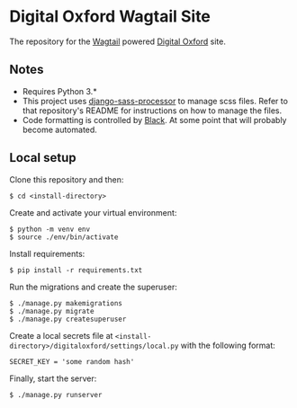 # Digital Oxford Wagtail Site

The repository for the [Wagtail](https://docs.wagtail.io/en/stable/index.html) powered [Digital Oxford](https://digitaloxford.com) site.


## Notes

- Requires Python 3.*
- This project uses [django-sass-processor](https://github.com/jrief/django-sass-processor) to manage scss files. Refer to that repository's README for instructions on how to manage the files. 
- Code formatting is controlled by [Black](https://black.readthedocs.io/en/stable/index.html). At some point that will probably become automated. 


## Local setup

Clone this repository and then:

```
$ cd <install-directory>
```

Create and activate your virtual environment:

```
$ python -m venv env
$ source ./env/bin/activate
```

Install requirements:

```
$ pip install -r requirements.txt
```

Run the migrations and create the superuser:

```
$ ./manage.py makemigrations
$ ./manage.py migrate
$ ./manage.py createsuperuser
```

Create a local secrets file at `<install-directory>/digitaloxford/settings/local.py` with the following format:

```
SECRET_KEY = 'some random hash'
```

Finally, start the server:

```
$ ./manage.py runserver
```

